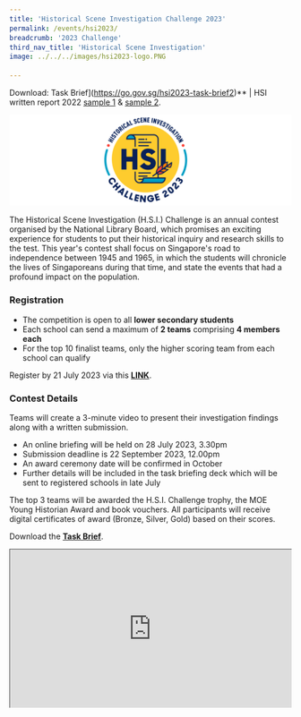 ```yaml
---
title: 'Historical Scene Investigation Challenge 2023'
permalink: /events/hsi2023/
breadcrumb: '2023 Challenge'
third_nav_title: 'Historical Scene Investigation'
image: ../../../images/hsi2023-logo.PNG

---
```


Download: Task Brief](https://go.gov.sg/hsi2023-task-brief2)** | HSI written report 2022 [sample 1](https://go.gov.sg/hsi22-sample1) & [sample 2](https://go.gov.sg/hsi22-sample2).

![](../images/hsi2023-logo.PNG)

The Historical Scene Investigation (H.S.I.) Challenge is an annual contest organised by the National Library Board, which promises an exciting experience for students to put their historical inquiry and research skills to the test. This year's contest shall focus on Singapore's road to independence between 1945 and 1965, in which the students will chronicle the lives of Singaporeans during that time, and state the events that had a profound impact on the population.

### Registration

- The competition is open to all **lower secondary students**
- Each school can send a maximum of **2 teams** comprising **4 members each**
- For the top 10 finalist teams, only the higher scoring team from each school can qualify 

Register by 21 July 2023 via this **[LINK](https://go.gov.sg/hsichallenge2023)**. 



### Contest Details

Teams will create a 3-minute video to present their investigation findings along with a written submission. 

- An online briefing will be held on 28 July 2023, 3.30pm
- Submission deadline is 22 September 2023, 12.00pm
- An award ceremony date will be confirmed in October
- Further details will be included in the task briefing deck which will be sent to registered schools in late July

The top 3 teams will be awarded the H.S.I. Challenge trophy, the MOE Young Historian Award and book vouchers. All participants will receive digital certificates of award (Bronze, Silver, Gold) based on their scores. 

Download the **[Task Brief](https://go.gov.sg/hsi2023-task-brief2)**.

<style>.embed-container { position: relative; padding-bottom: 56.25%; height: 0; overflow: hidden; max-width: 100%; } .embed-container iframe, .embed-container object, .embed-container embed { position: absolute; top: 0; left: 0; width: 100%; height: 100%; }</style><div class='embed-container'>
<iframe src="https://nlb.ap.panopto.com/Panopto/Pages/Embed.aspx?id=7a2331c9-e061-4c65-be34-b050005be6b7&autoplay=false&offerviewer=true&showtitle=true&showbrand=true&captions=false&interactivity=all" height="405" width="720" style="border: 1px solid #464646;" allowfullscreen allow="autoplay"></iframe></div> 

